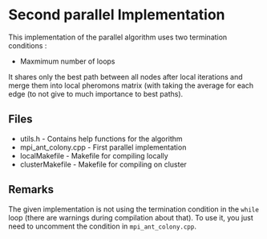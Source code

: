 # Second parallel Implementation

This implementation of the parallel algorithm uses two termination conditions :
  - Maxmimum number of loops

It shares only the best path between all nodes after local iterations and merge them into local pheromons matrix (with taking the average for each edge (to not give to much importance to best paths).

## Files

* utils.h - Contains help functions for the algorithm
* mpi_ant_colony.cpp - First parallel implementation
* localMakefile - Makefile for compiling locally
* clusterMakefile - Makefile for compiling on cluster

## Remarks

The given implementation is not using the termination condition in the ```while``` loop (there are warnings during compilation about that).
To use it, you just need to uncomment the condition in ```mpi_ant_colony.cpp```.
